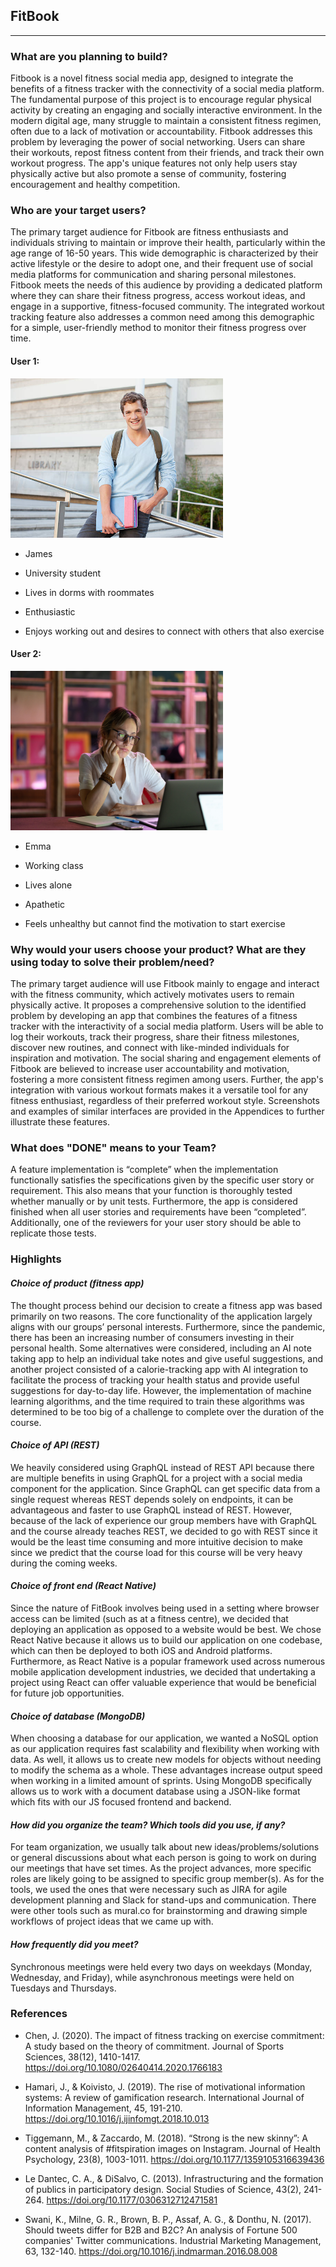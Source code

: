 ## FitBook

---

### **What are you planning to build?**

Fitbook is a novel fitness social media app, designed to integrate the benefits of a fitness tracker with the connectivity of a social media platform. The fundamental purpose of this project is to encourage regular physical activity by creating an engaging and socially interactive environment. In the modern digital age, many struggle to maintain a consistent fitness regimen, often due to a lack of motivation or accountability. Fitbook addresses this problem by leveraging the power of social networking. Users can share their workouts, repost fitness content from their friends, and track their own workout progress. The app's unique features not only help users stay physically active but also promote a sense of community, fostering encouragement and healthy competition.

### **Who are your target users?**

The primary target audience for Fitbook are fitness enthusiasts and individuals striving to maintain or improve their health, particularly within the age range of 16-50 years. This wide demographic is characterized by their active lifestyle or the desire to adopt one, and their frequent use of social media platforms for communication and sharing personal milestones. Fitbook meets the needs of this audience by providing a dedicated platform where they can share their fitness progress, access workout ideas, and engage in a supportive, fitness-focused community. The integrated workout tracking feature also addresses a common need among this demographic for a simple, user-friendly method to monitor their fitness progress over time.

#### User 1:

<a href="https://www.istockphoto.com/photo/student-standing-on-steps-outdoors-gm143071480-24502487">
    <img src="images/james.jpg" alt="James" width="340" height="255">
</a>

* James

* University student

* Lives in dorms with roommates

* Enthusiastic

* Enjoys working out and desires to connect with others that also exercise

#### User 2:

<a href="https://staffinghub.com/employee-experience/many-workers-dont-feel-cared-for-by-employers-metlife/">
    <img src="images/emma.jpg" alt="Emma" width="340" height="255">
</a>

* Emma

* Working class

* Lives alone

* Apathetic

* Feels unhealthy but cannot find the motivation to start exercise

### **Why would your users choose your product? What are they using today to solve their problem/need?**

The primary target audience will use Fitbook mainly to engage and interact with the fitness community, which actively motivates users to remain physically active. It proposes a comprehensive solution to the identified problem by developing an app that combines the features of a fitness tracker with the interactivity of a social media platform. Users will be able to log their workouts, track their progress, share their fitness milestones, discover new routines, and connect with like-minded individuals for inspiration and motivation. The social sharing and engagement elements of Fitbook are believed to increase user accountability and motivation, fostering a more consistent fitness regimen among users. Further, the app's integration with various workout formats makes it a versatile tool for any fitness enthusiast, regardless of their preferred workout style. Screenshots and examples of similar interfaces are provided in the Appendices to further illustrate these features.


### **What does "DONE" means to your Team?**

A feature implementation is “complete” when the implementation functionally satisfies the specifications given by the specific user story or requirement. This also means that your function is thoroughly tested whether manually or by unit tests. Furthermore, the app is considered finished when all user stories and requirements have been “completed”. Additionally, one of the reviewers for your user story should be able to replicate those tests. 

### **Highlights**

#### *Choice of product (fitness app)*

The thought process behind our decision to create a fitness app was based primarily on two reasons. The core functionality of the application largely aligns with our groups’ personal interests. Furthermore, since the pandemic, there has been an increasing number of consumers investing in their personal health. Some alternatives were considered, including an AI note taking app to help an individual take notes and give useful suggestions, and another project consisted of a calorie-tracking app with AI integration to facilitate the process of tracking your health status and provide useful suggestions for day-to-day life. However, the implementation of machine learning algorithms, and the time required to train these algorithms was determined to be too big of a challenge to complete over the duration of the course.

#### *Choice of API (REST)*

We heavily considered using GraphQL instead of REST API because there are multiple benefits in using GraphQL for a project with a social media component for the application. Since GraphQL can get specific data from a single request whereas REST depends solely on endpoints, it can be advantageous and faster to use GraphQL instead of REST. However, because of the lack of experience our group members have with GraphQL and the course already teaches REST, we decided to go with REST since it would be the least time consuming and more intuitive decision to make since we predict that the course load for this course will be very heavy during the coming weeks.

#### *Choice of front end (React Native)*

Since the nature of FitBook involves being used in a setting where browser access can be limited (such as at a fitness centre), we decided that deploying an application as opposed to a website would be best. We chose React Native because it allows us to build our application on one codebase, which can then be deployed to both iOS and Android platforms. Furthermore, as React Native is a popular framework used across numerous mobile application development industries, we decided that undertaking a project using React can offer valuable experience that would be beneficial for future job opportunities. 

#### *Choice of database (MongoDB)*

When choosing a database for our application, we wanted a NoSQL option as our application requires fast scalability and flexibility when working with data. As well, it allows us to create new models for objects without needing to modify the schema as a whole. These advantages increase output speed when working in a limited amount of sprints. Using MongoDB specifically allows us to work with a document database using a JSON-like format which fits with our JS focused frontend and backend.

#### *How did you organize the team? Which tools did you use, if any?*

For team organization, we usually talk about new ideas/problems/solutions or general discussions about what each person is going to work on during our meetings that have set times. As the project advances, more specific roles are likely going to be assigned to specific group member(s). As for the tools, we used the ones that were necessary such as JIRA for agile development planning and Slack for stand-ups and communication. There were other tools such as mural.co for brainstorming and drawing simple workflows of project ideas that we came up with. 

#### *How frequently did you meet?*

Synchronous meetings were held every two days on weekdays (Monday, Wednesday, and Friday), while asynchronous meetings were held on Tuesdays and Thursdays.

### **References**

* Chen, J. (2020). The impact of fitness tracking on exercise commitment: A study based on the theory of commitment. Journal of Sports Sciences, 38(12), 1410-1417. https://doi.org/10.1080/02640414.2020.1766183

* Hamari, J., & Koivisto, J. (2019). The rise of motivational information systems: A review of gamification research. International Journal of Information Management, 45, 191-210. https://doi.org/10.1016/j.ijinfomgt.2018.10.013

* Tiggemann, M., & Zaccardo, M. (2018). “Strong is the new skinny”: A content analysis of #fitspiration images on Instagram. Journal of Health Psychology, 23(8), 1003-1011. https://doi.org/10.1177/1359105316639436

* Le Dantec, C. A., & DiSalvo, C. (2013). Infrastructuring and the formation of publics in participatory design. Social Studies of Science, 43(2), 241-264. https://doi.org/10.1177/0306312712471581

* Swani, K., Milne, G. R., Brown, B. P., Assaf, A. G., & Donthu, N. (2017). Should tweets differ for B2B and B2C? An analysis of Fortune 500 companies' Twitter communications. Industrial Marketing Management, 63, 132-140. https://doi.org/10.1016/j.indmarman.2016.08.008



